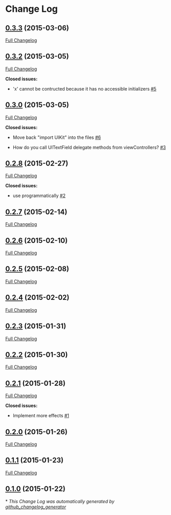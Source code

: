 # Change Log

## [0.3.3](https://github.com/raulriera/TextFieldEffects/tree/0.3.3) (2015-03-06)

[Full Changelog](https://github.com/raulriera/TextFieldEffects/compare/0.3.2...0.3.3)

## [0.3.2](https://github.com/raulriera/TextFieldEffects/tree/0.3.2) (2015-03-05)

[Full Changelog](https://github.com/raulriera/TextFieldEffects/compare/0.3.0...0.3.2)

**Closed issues:**

- 'x' cannot be contructed because it has no accessible initializers [\#5](https://github.com/raulriera/TextFieldEffects/issues/5)

## [0.3.0](https://github.com/raulriera/TextFieldEffects/tree/0.3.0) (2015-03-05)

[Full Changelog](https://github.com/raulriera/TextFieldEffects/compare/0.2.8...0.3.0)

**Closed issues:**

- Move back "import UIKit" into the files [\#6](https://github.com/raulriera/TextFieldEffects/issues/6)

- How do you call UITextField delegate methods from viewControllers? [\#3](https://github.com/raulriera/TextFieldEffects/issues/3)

## [0.2.8](https://github.com/raulriera/TextFieldEffects/tree/0.2.8) (2015-02-27)

[Full Changelog](https://github.com/raulriera/TextFieldEffects/compare/0.2.7...0.2.8)

**Closed issues:**

- use programmatically [\#2](https://github.com/raulriera/TextFieldEffects/issues/2)

## [0.2.7](https://github.com/raulriera/TextFieldEffects/tree/0.2.7) (2015-02-14)

[Full Changelog](https://github.com/raulriera/TextFieldEffects/compare/0.2.6...0.2.7)

## [0.2.6](https://github.com/raulriera/TextFieldEffects/tree/0.2.6) (2015-02-10)

[Full Changelog](https://github.com/raulriera/TextFieldEffects/compare/0.2.5...0.2.6)

## [0.2.5](https://github.com/raulriera/TextFieldEffects/tree/0.2.5) (2015-02-08)

[Full Changelog](https://github.com/raulriera/TextFieldEffects/compare/0.2.4...0.2.5)

## [0.2.4](https://github.com/raulriera/TextFieldEffects/tree/0.2.4) (2015-02-02)

[Full Changelog](https://github.com/raulriera/TextFieldEffects/compare/0.2.3...0.2.4)

## [0.2.3](https://github.com/raulriera/TextFieldEffects/tree/0.2.3) (2015-01-31)

[Full Changelog](https://github.com/raulriera/TextFieldEffects/compare/0.2.2...0.2.3)

## [0.2.2](https://github.com/raulriera/TextFieldEffects/tree/0.2.2) (2015-01-30)

[Full Changelog](https://github.com/raulriera/TextFieldEffects/compare/0.2.1...0.2.2)

## [0.2.1](https://github.com/raulriera/TextFieldEffects/tree/0.2.1) (2015-01-28)

[Full Changelog](https://github.com/raulriera/TextFieldEffects/compare/0.2.0...0.2.1)

**Closed issues:**

- Implement more effects [\#1](https://github.com/raulriera/TextFieldEffects/issues/1)

## [0.2.0](https://github.com/raulriera/TextFieldEffects/tree/0.2.0) (2015-01-26)

[Full Changelog](https://github.com/raulriera/TextFieldEffects/compare/0.1.1...0.2.0)

## [0.1.1](https://github.com/raulriera/TextFieldEffects/tree/0.1.1) (2015-01-23)

[Full Changelog](https://github.com/raulriera/TextFieldEffects/compare/0.1.0...0.1.1)

## [0.1.0](https://github.com/raulriera/TextFieldEffects/tree/0.1.0) (2015-01-22)



\* *This Change Log was automatically generated by [github_changelog_generator](https://github.com/skywinder/Github-Changelog-Generator)*
